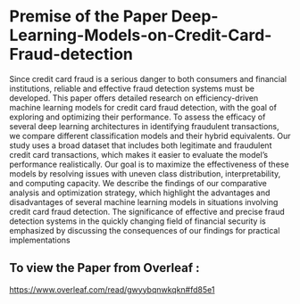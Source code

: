 # Premise of the Paper Deep-Learning-Models-on-Credit-Card-Fraud-detection

Since credit card fraud is a serious danger to both
consumers and financial institutions, reliable and effective fraud
detection systems must be developed. This paper offers detailed
research on efficiency-driven machine learning models for credit
card fraud detection, with the goal of exploring and optimizing
their performance. To assess the efficacy of several deep learning
architectures in identifying fraudulent transactions, we compare
different classification models and their hybrid equivalents. Our
study uses a broad dataset that includes both legitimate and
fraudulent credit card transactions, which makes it easier to
evaluate the model’s performance realistically. Our goal is to
maximize the effectiveness of these models by resolving issues
with uneven class distribution, interpretability, and computing
capacity. We describe the findings of our comparative analysis
and optimization strategy, which highlight the advantages and
disadvantages of several machine learning models in situations
involving credit card fraud detection. The significance of effective
and precise fraud detection systems in the quickly changing field
of financial security is emphasized by discussing the consequences
of our findings for practical implementations

## To view the Paper from Overleaf :
https://www.overleaf.com/read/gwyybqnwkqkn#fd85e1
